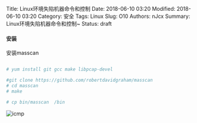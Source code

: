 Title: Linux环境失陷机器命令和控制
Date: 2018-06-10 03:20
Modified: 2018-06-10 03:20
Category: 安全
Tags: Linux
Slug: O10
Authors: nJcx
Summary: Linux环境失陷机器命令和控制~
Status: draft

#### 安装


安装masscan

```bash

# yum install git gcc make libpcap-devel

#git clone https://github.com/robertdavidgraham/masscan
# cd masscan
# make

# cp bin/masscan  /bin

```

![icmp](../images/WechatIMG171.jpeg)